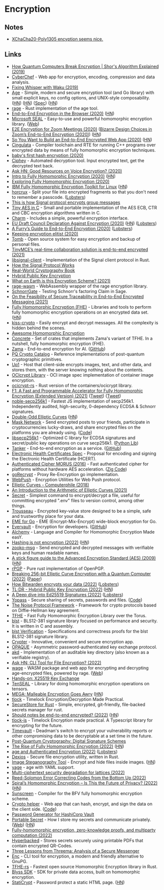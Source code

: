 # Encryption

## Notes

- [XChaCha20-Poly1305 encyption seems nice.](https://twitter.com/reflectnotes/status/1412453321705656324)

## Links

- [How Quantum Computers Break Encryption | Shor's Algorithm Explained (2019)](https://www.youtube.com/watch?v=lvTqbM5Dq4Q)
- [CyberChef](https://github.com/gchq/CyberChef) - Web app for encryption, encoding, compression and data analysis.
- [Fixing Whisper with Waku (2019)](https://vac.dev/fixing-whisper-with-waku)
- [Age](https://github.com/FiloSottile/age) - Simple, modern and secure encryption tool (and Go library) with small explicit keys, no config options, and UNIX-style composability. ([HN](https://news.ycombinator.com/item?id=21895671)) ([HN](https://news.ycombinator.com/item?id=28435613)) ([Spec](https://github.com/C2SP/C2SP/blob/main/age.md)) ([HN](https://news.ycombinator.com/item?id=34936504))
- [rage](https://github.com/str4d/rage) - Rust implementation of the age tool.
- [End-to-End Encryption in the Browser (2020)](https://blog.excalidraw.com/end-to-end-encryption/) ([HN](https://news.ycombinator.com/item?id=22663435))
- [Microsoft SEAL](https://github.com/microsoft/SEAL) - Easy-to-use and powerful homomorphic encryption library. ([Web](https://www.microsoft.com/en-us/research/project/microsoft-seal/))
- [E2E Encryption for Zoom Meetings (2020)](https://github.com/zoom/zoom-e2e-whitepaper/blob/master/zoom_e2e.pdf) ([Bizarre Design Choices in Zoom’s End-to-End Encryption (2020)](https://soatok.blog/2020/10/28/bizarre-design-choices-in-zooms-end-to-end-encryption/)) ([HN](https://news.ycombinator.com/item?id=24937298))
- [So You Want to Build an End-to-End Encrypted Web App (2020)](https://www.zfnd.org/blog/so-you-want-an-e2e-encrypted-webapp/) ([HN](https://news.ycombinator.com/item?id=23426564))
- [Cingulata](https://github.com/CEA-LIST/Cingulata) - Compiler toolchain and RTE for running C++ programs over encrypted data by means of fully homomorphic encryption techniques.
- [baby's first hash encryption (2020)](https://www.thefragehaver.com/posts/encryptionone/)
- [Ciphey](https://github.com/Ciphey/Ciphey) - Automated decryption tool. Input encrypted text, get the decrypted text back.
- [Ask HN: Good Resources on Voice Encryption? (2020)](https://news.ycombinator.com/item?id=23712006)
- [Intro to Fully Homomorphic Encryption (2020)](http://blog.higashi.tech/2020/06/16/fhe_01.html) ([HN](https://news.ycombinator.com/item?id=23721661))
- [Exploring Fully Homomorphic Encryption (2020)](https://vitalik.ca/general/2020/07/20/homomorphic.html)
- [IBM Fully Homomorphic Encryption Toolkit for Linux](https://github.com/IBM/fhe-toolkit-linux) ([HN](https://news.ycombinator.com/item?id=24025478))
- [horcrux](https://github.com/jesseduffield/horcrux) - Split your file into encrypted fragments so that you don't need to remember a passcode. ([Lobsters](https://lobste.rs/s/2nalpm/split_files_into_encrypted_segments))
- [This is how Signal protocol encrypts group messages](https://www.reddit.com/r/signal/comments/a2ogk2/this_is_how_signal_protocol_encrypts_group/)
- [Tiny AES in C](https://github.com/kokke/tiny-AES-c) - Small and portable implementation of the AES ECB, CTR and CBC encryption algorithms written in C.
- [Charm](https://github.com/charmbracelet/charm) - Includes a simple, powerful encryption interface.
- [EU Draft Council Declaration Against Encryption (2020)](https://www.statewatch.org/media/1434/eu-council-draft-declaration-against-encryption-12143-20.pdf) ([HN](https://news.ycombinator.com/item?id=25028411)) ([Lobsters](https://lobste.rs/s/ydeb9n/eu_draft_declaration_against_encryption))
- [A Furry’s Guide to End-to-End Encryption (2020)](https://soatok.blog/2020/11/14/going-bark-a-furrys-guide-to-end-to-end-encryption/) ([Lobsters](https://lobste.rs/s/mn1am1/going_bark_furry_s_guide_end_end))
- [Keeping encryption elitist (2020)](https://blog.cerebralab.com/Keeping_encryption_elitist)
- [Tomb](https://github.com/dyne/Tomb) - Open source system for easy encryption and backup of personal files.
- [TinyMCE’s real-time collaboration solution is end-to-end encrypted (2021)](https://www.tiny.cloud/blog/real-time-collaboration-end-to-end-encryption/)
- [libsignal-client](https://github.com/signalapp/libsignal-client) - Implementation of the Signal client protocol in Rust.
- [How the Signal Protocol Works](https://livebook.manning.com/book/real-world-cryptography/chapter-10/v-10/1)
- [Real-World Cryptography Book](https://livebook.manning.com/book/real-world-cryptography/welcome/v-10/)
- [Hybrid Public Key Encryption](https://github.com/cfrg/draft-irtf-cfrg-hpke)
- [What on Earth is this Encryption Scheme? (2021)](https://capnfabs.net/posts/wtf-encryption-scheme-synology-diskstation-nas/)
- [rage-wasm](https://github.com/kanru/rage-wasm) - WebAssembly wrapper of the rage encryption library.
- [SchnorrGate](https://github.com/lducas/SchnorrGate) - Testing Schnorr's factoring Claim in Sage.
- [On the Feasibility of Secure Traceability in End-to-End Encrypted Messaging (2021)](https://nadim.computer/posts/2021-06-02-traceability.html)
- [Fully Homomorphic Encryption (FHE)](https://github.com/google/fully-homomorphic-encryption) - Libraries and tools to perform fully homomorphic encryption operations on an encrypted data set. ([HN](https://news.ycombinator.com/item?id=27510902))
- [kiss-crypto](https://www.npmjs.com/package/kiss-crypto) - Easily encrypt and decrypt messages. All the complexity is hidden behind the scenes.
- [Awesome Homomorphic Encryption](https://github.com/jonaschn/awesome-he)
- [Concrete](https://github.com/zama-ai/concrete) - Set of crates that implements Zama's variant of TFHE. In a nutshell, fully homomorphic encryption (FHE).
- [Zama](https://zama.ai/) - End-to-end encryption for AI. ([GitHub](https://github.com/zama-ai))
- [PQ Crypto Catalog](https://github.com/kriskwiatkowski/pqc) - Reference implementations of post-quantum cryptographic primitives.
- [Up1](https://github.com/Upload/Up1) - Host that client-side encrypts images, text, and other data, and stores them, with the server knowing nothing about the contents.
- [OCIcrypt Library](https://github.com/containers/ocicrypt) - OCI image spec implementation of container image encryption.
- [ocicrypt-rs](https://github.com/containers/ocicrypt-rs) - Rust version of the containers/ocicrypt library.
- [F1: A Fast and Programmable Accelerator for Fully Homomorphic Encryption (Extended Version) (2021)](https://arxiv.org/abs/2109.05371) ([Tweet](https://twitter.com/vj_chidambaram/status/1439222843665956870)) ([Tweet](https://twitter.com/Theophite/status/1438738713018699778))
- [noble-secp256k1](https://github.com/paulmillr/noble-secp256k1) - Fastest JS implementation of secp256k1. Independently audited, high-security, 0-dependency ECDSA & Schnorr signatures.
- [Double-Odd Elliptic Curves](https://doubleodd.group/front.html) ([HN](https://news.ycombinator.com/item?id=28736958))
- [Mask Network](https://mask.io/) - Send encrypted posts to your friends, participate in cryptocurrencies lucky-draws, and share encrypted files on the platforms you are already using. ([Code](https://github.com/DimensionDev/Maskbook))
- [libsecp256k1](https://github.com/bitcoin-core/secp256k1) - Optimized C library for ECDSA signatures and secret/public key operations on curve secp256k1. ([Python Lib](https://github.com/rustyrussell/secp256k1-py))
- [Tanker](https://tanker.io/) - End-to-end encryption as a service. ([GitHub](https://github.com/TankerHQ))
- [Electronic Health Certificates Spec](https://github.com/ehn-dcc-development/hcert-spec) - Proposal for encoding and signing the Electronic Health Certificate (HCERT).
- [Authenticated Cipher MORUS (2016)](https://competitions.cr.yp.to/round3/morusv2.pdf) - Fast authenticated cipher for platforms without hardware AES acceleration. ([Zig Code](https://github.com/jedisct1/zig-morus))
- [goRecrypt](https://github.com/SherLzp/goRecrypt) - Proxy Re-Encryption go implementation.
- [WebPush](https://github.com/zaru/webpush) - Encryption Utilities for Web Push protocol.
- [Elliptic Curves - Computerphile (2018)](https://www.youtube.com/watch?v=NF1pwjL9-DE)
- [An Introduction to the Arithmetic of Elliptic Curves (2021)](https://www.youtube.com/playlist?list=PLYpVTXjEi1oe1OeAllJpNhFoI4B7Ws8Yl)
- [Secret](https://github.com/fabiospampinato/secret) - Simplest command to encrypt/decrypt a file, useful for committing encrypted ".env" files to version control, among other things.
- [Trousseau](https://github.com/oleiade/trousseau) - Encrypted key-value store designed to be a simple, safe and trustworthy place for your data.
- [EME for Go](https://github.com/rfjakob/eme) - EME (Encrypt-Mix-Encrypt) wide-block encryption for Go.
- [Evervault](https://evervault.com/) - Encryption for developers. ([GitHub](https://github.com/evervault))
- [Alchemy](https://github.com/cpeikert/ALCHEMY) - Language and Compiler for Homomorphic Encryption Made easY.
- [Hashing is not encryption (2022)](https://eric.mann.blog/hashing-is-not-encryption/) ([HN](https://news.ycombinator.com/item?id=29855212))
- [zooko-msg](https://github.com/publiusfederalist/zooko-msg) - Send encrypted and decrypted messages with verifiable keys and human readable names.
- [A stick figure guide to the Advanced Encryption Standard (AES) (2009)](http://www.moserware.com/2009/09/stick-figure-guide-to-advanced.html) ([HN](https://news.ycombinator.com/item?id=30187633))
- [rPGP](https://github.com/rpgp/rpgp) - Pure rust implementation of OpenPGP.
- [Breaking 256-bit Elliptic Curve Encryption with a Quantum Computer (2022)](https://www.schneier.com/blog/archives/2022/02/breaking-245-bit-elliptic-curve-encryption-with-a-quantum-computer.html) ([Paper](https://avs.scitation.org/doi/pdf/10.1116/5.0073075))
- [How Bitwarden encrypts your data (2022)](https://www.huy.rocks/everyday/02-22-2022-security-how-bitwarden-encrypts-your-data) ([Lobsters](https://lobste.rs/s/plnc1z/how_bitwarden_encrypts_your_data))
- [TL;DR - Hybrid Public Key Encryption (2022)](https://www.franziskuskiefer.de/p/tldr-hybrid-public-key-encryption/) ([HN](https://news.ycombinator.com/item?id=30497897))
- [A Deep dive into Ed25519 Signatures (2022)](https://cendyne.dev/posts/2022-03-06-ed25519-signatures.html) ([Lobsters](https://lobste.rs/s/dcs345/deep_dive_into_ed25519_signatures))
- [Yopass](https://yopass.se/) - Secure sharing of secrets, passwords and files. ([Code](https://github.com/jhaals/yopass))
- [The Noise Protocol Framework](https://noiseprotocol.org/noise.html) - Framework for crypto protocols based on Diffie-Hellman key agreement.
- [TFHE](https://github.com/tfhe/tfhe) - Fast Fully Homomorphic Encryption Library over the Torus.
- [blst](https://github.com/supranational/blst) - BLS12-381 signature library focused on performance and security. It is written in C and assembly.
- [blst Verification](https://github.com/GaloisInc/BLST-Verification) - Specifications and correctness proofs for the blst BLS12-381 signature library.
- [Crypter](https://github.com/HR/Crypter) - Innovative, convenient and secure encryption app.
- [OPAQUE](https://github.com/novifinancial/opaque-ke) - Asymmetric password-authenticated key exchange protocol.
- [akd](https://github.com/novifinancial/akd) - Implementation of an auditable key directory (also known as a verifiable registry).
- [Ask HN: CLI Tool for File Encryption? (2022)](https://news.ycombinator.com/item?id=31204523)
- [wage](https://github.com/str4d/wage) - WASM package and web app for encrypting and decrypting age-encrypted files, powered by rage. ([Web](https://rage-encry.pt/))
- [Hands-on: X25519 Key Exchange](https://x25519.ulfheim.net/)
- [TenSEAL](https://github.com/OpenMined/TenSEAL) - Library for doing homomorphic encryption operations on tensors.
- [MEGA: Malleable Encryption Goes Awry](https://mega-awry.io/) ([HN](https://news.ycombinator.com/item?id=31829130))
- [tlock](https://github.com/drand/tlock) - Timelock Encryption/Decryption Made Practical.
- [SecureStore for Rust](https://github.com/neosmart/securestore-rs) - Simple, encrypted, git-friendly, file-backed secrets manager for rust.
- [Should notes be end-to-end encrypted? (2022)](https://supernotes.app/blog/posts/notes-end-to-end-encryption/) ([HN](https://news.ycombinator.com/item?id=32562143))
- [tlock-js](https://github.com/drand/tlock-js) - Timelock Encryption made practical. A Typescript library for encrypting for the future.
- [Timevault](https://github.com/drand/timevault) - Deadman's switch to encrypt your vulnerability reports or other compromising data to be decryptable at a set time in the future.
- [Post-Quantum Cryptography: Digital Signature Schemes](https://csrc.nist.gov/projects/pqc-dig-sig/standardization/call-for-proposals)
- [The Rise of Fully Homomorphic Encryption (2022)](https://queue.acm.org/detail.cfm?id=3561800) ([HN](https://news.ycombinator.com/item?id=33019211))
- [age and Authenticated Encryption (2022)](https://words.filippo.io/dispatches/age-authentication/) ([Lobsters](https://lobste.rs/s/rg8chp/age_authenticated_encryption))
- [Dexios](https://github.com/brxken128/dexios) - Secure file encryption utility, written in Rust.
- [Image Steganography Tool](https://github.com/7thSamurai/steganography) - Encrypt and hide files inside images. ([HN](https://news.ycombinator.com/item?id=33336920))
- [yage](https://github.com/sylr/yage) - age with YAML support.
- [Multi-ciphertext security degradation for lattices (2022)](https://cr.yp.to/papers/lprrr-20221114.pdf)
- [Reed-Solomon Error Correcting Codes from the Bottom Up (2022)](https://tomverbeure.github.io/2022/08/07/Reed-Solomon.html)
- [Spiral’s Homomorphic Encryption – Is This the Future of Privacy? (2022)](https://www.21analytics.ch/blog/spirals-homomorphic-encryption-is-this-the-future-of-privacy/) ([HN](https://news.ycombinator.com/item?id=33690736))
- [Sunscreen](https://github.com/Sunscreen-tech/Sunscreen) - Compiler for the BFV fully homomorphic encryption scheme.
- [Crypto helper](https://crypto.qkation.com/) - Web app that can hash, encrypt, and sign the data on the client side. ([Code](https://github.com/TheBestTvarynka/crypto-helper))
- [Password Generator for HashiCorp Vault](https://github.com/sethvargo/vault-secrets-gen)
- [Portable Secret](https://github.com/mprimi/portable-secret) - How I store my secrets and communicate privately. ([Web](https://mprimi.github.io/portable-secret/)) ([HN](https://news.ycombinator.com/item?id=34083366))
- [Fully-homomorphic encryption, zero-knowledge proofs, and multiparty computation (2022)](https://www.notamonadtutorial.com/fully-homomorphic-encryption-zero-knowledge-proofs-and-multiparty-computation/)
- [Hyperbacked](https://github.com/Twometer/hyperbacked) - Stores secrets securely using printable PDFs that contain encrypted QR-Codes.
- [Three Lessons from Threema: Analysis of a Secure Messenger](https://breakingthe3ma.app/)
- [Enc](https://github.com/life4/enc) - CLI tool for encryption, a modern and friendly alternative to GnuPG.
- [TFHE-rs](https://github.com/zama-ai/tfhe-rs) - Fastest open source Homomorphic Encryption library in Rust.
- [Blyss SDK](https://github.com/blyssprivacy/sdk) - SDK for private data access, built on homomorphic encryption.
- [StatiCrypt](https://github.com/robinmoisson/staticrypt) - Password protect a static HTML page. ([HN](https://news.ycombinator.com/item?id=34849024))
